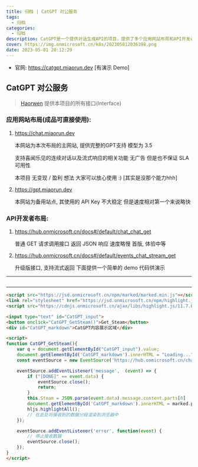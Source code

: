 ```yaml
---
title: 归档 | CatGPT 对公服务
tags:
  - 归档
categories:
  - 归档
description: CatGPT是一个提供对话生成API的项目，提供了多个应用网站布局和API开发者布局。
cover: https://img.onmicrosoft.cn/k8s/202305012036398.png
date: 2023-05-01 20:12:29
---
```


- 官网: https://catgpt.miaorun.dev [有演示 Demo]


## CatGPT 对公服务

> [Haorwen](https://github.com/Haorwen) 提供本项目的所有接口(Interface)

### 应用网站布局(成品可直接使用):

1. https://chat.miaorun.dev

   本网站为本次布局的主网站, 提供完整的GPT支持 模型为 3.5 

   支持喜闻乐见的连续对话以及流式响应的相关功能 无广告 但是也不保证 SLA 可用性

   本项目 无变现 / 盈利 想法 大家可以放心使用 :)  [其实是没那个能力hhh]

2. https://gpt.miaorun.dev

   本网站为备用站点, 其使用的 API Key 不大稳定 但是速度相对第一个来说略快

### API开发者布局:

1. https://hub.onmicrosoft.cn/docs#/default/chat_chat_get

   普通 GET 请求调用接口 返回 JSON 响应 速度略慢 首版, 体验中等

2. https://hub.onmicrosoft.cn/docs#/default/events_chat_stream_get

   升级版接口, 支持流式返回 下面提供一个简单的 demo 代码供演示


---


<!-- iframe iframe.html -->
<iframe width="100%" id="catGPT_iframe" frameborder=0 height="0" marginwidth=0  src="/html/catgpt_iframe.html"></iframe>
<script>
function resizeIframe() {
  const iframe = document.getElementById('catGPT_iframe');
  iframe.style.height = ( iframe.contentWindow.document.body.offsetHeight + 16)+ 'px';
  // iframe.contentWindow.document.body.scrollHeight 和
}
setInterval(() => {
  resizeIframe();
}, 200);
</script>



---



```html
<script src="https://jsd.onmicrosoft.cn/npm/marked/marked.min.js"></script>
<link rel="stylesheet" href="https://jsd.onmicrosoft.cn/npm/highlight.js@11.7.0/styles/night-owl.css">
<script src="https://cdnjs.onmicrosoft.cn/ajax/libs/highlight.js/11.7.0/highlight.min.js"></script>

<input type="text" id="CatGPT_input">
<button onclick="CatGPT_GetSteam()">Get_Steam</button>
<div id="CatGPT_markdown">CatGPT内容展示区域</div>

<script>
function CatGPT_GetSteam(){
    var q = document.getElementById("CatGPT_input").value;
    document.getElementById('CatGPT_markdown').innerHTML = "Loading..."
    const eventSource = new EventSource('https://hub.onmicrosoft.cn/chat/stream?q=' + q);

    eventSource.addEventListener('message',  (event) => {
        if ("[DONE]" == event.data) {
            eventSource.close();
            return;
        }
        this.Steam = JSON.parse(event.data).message.content.parts[0]
        document.getElementById('CatGPT_markdown').innerHTML = marked.parse(this.Steam)
        hljs.highlightAll();
        // 在此处将接收到的数据分段渲染到浏览器中
    });

    eventSource.addEventListener('error', function(event) {
        // 停止接收数据
        eventSource.close();
    });
}
</script>
```

